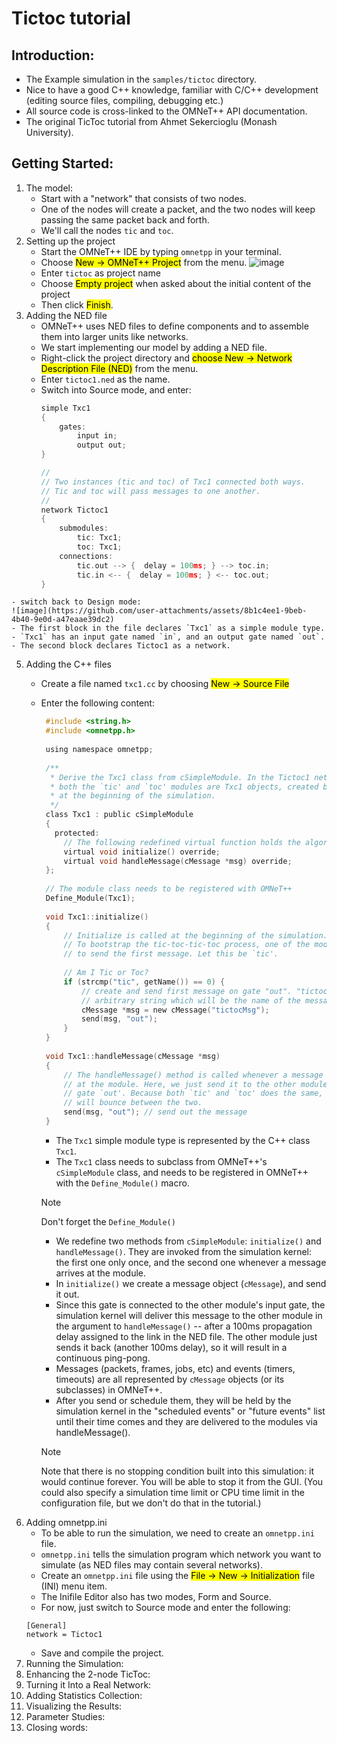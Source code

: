 # Tictoc tutorial
## Introduction:
   - The Example simulation in the `samples/tictoc` directory.
   - Nice to have a good C++ knowledge,  familiar with C/C++ development (editing source files, compiling, debugging etc.)
   - All source code is cross-linked to the OMNeT++ API documentation.
   - The original TicToc tutorial from Ahmet Sekercioglu (Monash University).
## Getting Started:
   1. The model:
      - Start with a "network" that consists of two nodes.
      - One of the nodes will create a packet, and the two nodes will keep passing the same packet back and forth.
      - We'll call the nodes `tic` and `toc`.
   2. Setting up the project
      - Start the OMNeT++ IDE by typing `omnetpp` in your terminal.
      - Choose <mark>New -> OMNeT++ Project</mark> from the menu.
      ![image](https://github.com/user-attachments/assets/96bc4e55-504c-41aa-90c7-0d1d29a67da3)
      - Enter `tictoc` as project name 
      - Choose <mark>Empty project</mark> when asked about the initial content of the project
      - Then click <mark>Finish</mark>.
   3. Adding the NED file
      - OMNeT++ uses NED files to define components and to assemble them into larger units like networks.
      - We start implementing our model by adding a NED file.
      - Right-click the project directory and <mark>choose New -> Network Description File (NED)</mark> from the menu.
      - Enter `tictoc1.ned` as the name.
      - Switch into Source mode, and enter:
        ``` c
        simple Txc1
        {
            gates:
                input in;
                output out;
        }
        
        //
        // Two instances (tic and toc) of Txc1 connected both ways.
        // Tic and toc will pass messages to one another.
        //
        network Tictoc1
        {
            submodules:
                tic: Txc1;
                toc: Txc1;
            connections:
                tic.out --> {  delay = 100ms; } --> toc.in;
                tic.in <-- {  delay = 100ms; } <-- toc.out;
        }
        ```
    - switch back to Design mode:
    ![image](https://github.com/user-attachments/assets/8b1c4ee1-9beb-4b40-9e0d-a47eaae39dc2)
    - The first block in the file declares `Txc1` as a simple module type.
    - `Txc1` has an input gate named `in`, and an output gate named `out`.
    - The second block declares Tictoc1 as a network.
    
   5. Adding the C++ files
      - Create a file named `txc1.cc` by choosing <mark>New -> Source File</mark>
      - Enter the following content:
        ```C
         #include <string.h>
         #include <omnetpp.h>
         
         using namespace omnetpp;
         
         /**
          * Derive the Txc1 class from cSimpleModule. In the Tictoc1 network,
          * both the `tic' and `toc' modules are Txc1 objects, created by OMNeT++
          * at the beginning of the simulation.
          */
         class Txc1 : public cSimpleModule
         {
           protected:
             // The following redefined virtual function holds the algorithm.
             virtual void initialize() override;
             virtual void handleMessage(cMessage *msg) override;
         };
         
         // The module class needs to be registered with OMNeT++
         Define_Module(Txc1);
         
         void Txc1::initialize()
         {
             // Initialize is called at the beginning of the simulation.
             // To bootstrap the tic-toc-tic-toc process, one of the modules needs
             // to send the first message. Let this be `tic'.
         
             // Am I Tic or Toc?
             if (strcmp("tic", getName()) == 0) {
                 // create and send first message on gate "out". "tictocMsg" is an
                 // arbitrary string which will be the name of the message object.
                 cMessage *msg = new cMessage("tictocMsg");
                 send(msg, "out");
             }
         }
         
         void Txc1::handleMessage(cMessage *msg)
         {
             // The handleMessage() method is called whenever a message arrives
             // at the module. Here, we just send it to the other module, through
             // gate `out'. Because both `tic' and `toc' does the same, the message
             // will bounce between the two.
             send(msg, "out"); // send out the message
         }
        ```
        - The `Txc1` simple module type is represented by the C++ class `Txc1`.
        - The `Txc1` class needs to subclass from OMNeT++'s `cSimpleModule` class, and needs to be registered in OMNeT++ with the `Define_Module()` macro.

         > [!NOTE]
         > Don't forget the `Define_Module()`
         
         - We redefine two methods from `cSimpleModule`: `initialize()` and `handleMessage()`. They are invoked from the simulation kernel: the first one only once, and the second one whenever a message arrives at the module.
         - In `initialize()` we create a message object (`cMessage`), and send it out.
         - Since this gate is connected to the other module's input gate, the simulation kernel will deliver this message to the other module in the argument to `handleMessage()` -- after a 100ms propagation delay assigned to the link in the NED file. The other module just sends it back (another 100ms delay), so it will result in a continuous ping-pong.
         - Messages (packets, frames, jobs, etc) and events (timers, timeouts) are all represented by `cMessage` objects (or its subclasses) in OMNeT++.
         - After you send or schedule them, they will be held by the simulation kernel in the "scheduled events" or "future events" list until their time comes and they are delivered to the modules via handleMessage().

         > [!NOTE]
         > Note that there is no stopping condition built into this simulation: it would continue forever. You will be able to stop it from the GUI. (You could also specify a simulation time limit or CPU time limit in the configuration file, but we don't do that in the tutorial.)
   5. Adding omnetpp.ini
      - To be able to run the simulation, we need to create an `omnetpp.ini` file.
      - `omnetpp.ini` tells the simulation program which network you want to simulate (as NED files may contain several networks).
      - Create an `omnetpp.ini` file using the <mark>File -> New -> Initialization</mark> file (INI) menu item.
      - The Inifile Editor also has two modes, Form and Source.
      - For now, just switch to Source mode and enter the following:
      ```
      [General]
      network = Tictoc1
      ```
      - Save and compile the project.
8. Running the Simulation:
9. Enhancing the 2-node TicToc:
10. Turning it Into a Real Network:
11. Adding Statistics Collection:
12. Visualizing the Results: 
13. Parameter Studies:
14. Closing words:
